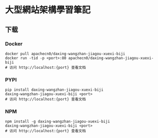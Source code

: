 # 大型網站架構學習筆記

## 下载

### Docker

```
docker pull apachecn0/daxing-wangzhan-jiagou-xuexi-biji
docker run -tid -p <port>:80 apachecn0/daxing-wangzhan-jiagou-xuexi-biji
# 访问 http://localhost:{port} 查看文档
```

### PYPI

```
pip install daxing-wangzhan-jiagou-xuexi-biji
daxing-wangzhan-jiagou-xuexi-biji <port>
# 访问 http://localhost:{port} 查看文档
```

### NPM

```
npm install -g daxing-wangzhan-jiagou-xuexi-biji
daxing-wangzhan-jiagou-xuexi-biji <port>
# 访问 http://localhost:{port} 查看文档
```